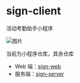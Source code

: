 # sign-client
活动考勤助手小程序

![图片](https://img.cdn.sugarat.top/mdImg/MTYxNzYwODI3MDQ4OA==617608270488)

当前为小程序仓库，其余仓库
* Web 端：[sign-web](https://github.com/ATQQ/sign-web)
* 服务端：[sign-server](https://github.com/ATQQ/sign-server)
